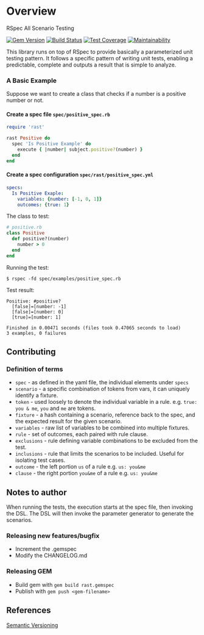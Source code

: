 # Overview

RSpec All Scenario Testing

[![Gem Version](https://badge.fury.io/rb/rast.svg)](https://badge.fury.io/rb/rast)
[![Build Status](https://travis-ci.com/roycetech/rast.svg?branch=master)](https://travis-ci.com/roycetech/rast)
[![Test Coverage](https://api.codeclimate.com/v1/badges/280a80e7e03350b7a3d3/test_coverage)](https://codeclimate.com/github/roycetech/rast/test_coverage)
[![Maintainability](https://api.codeclimate.com/v1/badges/280a80e7e03350b7a3d3/maintainability)](https://codeclimate.com/github/roycetech/rast/maintainability)

This library runs on top of RSpec to provide basically a parameterized unit testing pattern. It follows a specific pattern of writing unit tests, enabling a predictable, complete and outputs a result that is simple to analyze.

### A Basic Example

Suppose we want to create a class that checks if a number is a positive number or not.

#### Create a spec file `spec/positive_spec.rb`

```ruby
require 'rast'

rast Positive do
  spec 'Is Positive Example' do
    execute { |number| subject.positive?(number) }
  end
end
```

#### Create a spec configuration `spec/rast/positive_spec.yml`

```yaml
specs:
  Is Positive Exaple:
    variables: {number: [-1, 0, 1]}
    outcomes: {true: 1}
```

The class to test:

```ruby
# positive.rb
class Positive
  def positive?(number)
    number > 0
  end
end
```

Running the test:

`$ rspec -fd spec/examples/positive_spec.rb` 

Test result:

```
Positive: #positive?
  [false]=[number: -1]
  [false]=[number: 0]
  [true]=[number: 1]

Finished in 0.00471 seconds (files took 0.47065 seconds to load)
3 examples, 0 failures
```

## Contributing

### Definition of terms

- `spec` - as defined in the yaml file, the individual elements under `specs`
- `scenario` - a specific combination of tokens from vars, it can uniquely identify a fixture.
- `token` - used loosely to denote the individual variable in a rule. e.g. `true: you & me`, `you` and `me` are tokens.
- `fixture` - a hash containing a scenario, reference back to the spec, and the expected result for the given scenario.
- `variables` - raw list of variables to be combined into multiple fixtures.
- `rule` - set of outcomes, each paired with rule clause.
- `exclusions` - rule defining variable combinations to be excluded from the test.
- `inclusions` - rule that limits the scenarios to be included. Useful for isolating test cases.
- `outcome` - the left portion `us` of a rule e.g. `us: you&me`
- `clause` - the right portion `you&me` of a rule e.g. `us: you&me`

## Notes to author

When running the tests, the execution starts at the spec file, then invoking the
DSL. The DSL will then invoke the parameter generator to generate the scenarios.

### Releasing new features/bugfix

- Increment the .gemspec
- Modify the CHANGELOG.md

### Releasing GEM

- Build gem with `gem build rast.gemspec`
- Publish with `gem push <gem-filename>`

## References

[Semantic Versioning](https://semver.org)
